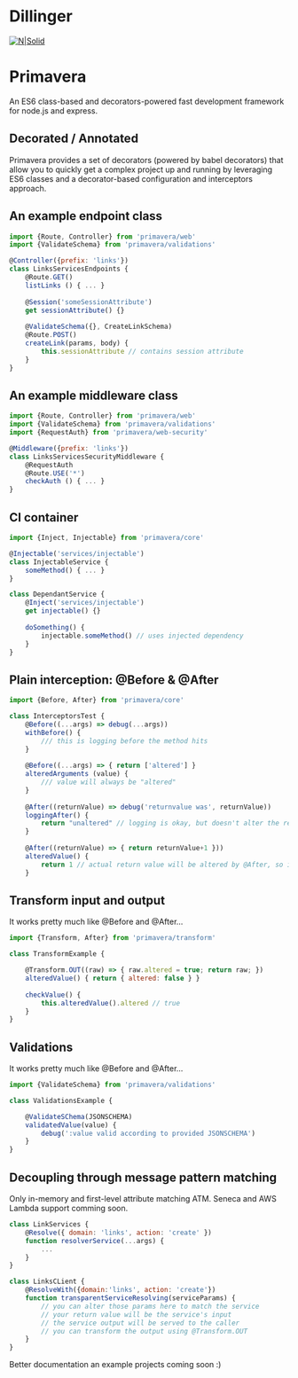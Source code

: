 # Dillinger

[![N|Solid](http://synergicsource.com/wp-content/uploads/2016/05/logo-small-dark.png)](http://synergicsource.com)

# Primavera
An ES6 class-based and decorators-powered fast development framework for node.js and express.

## Decorated / Annotated
Primavera provides a set of decorators (powered by babel decorators) that allow you to quickly get a complex project
up and running by leveraging ES6 classes and a decorator-based configuration and interceptors approach.

## An example endpoint class
```javascript
import {Route, Controller} from 'primavera/web'
import {ValidateSchema} from 'primavera/validations'

@Controller({prefix: 'links'})
class LinksServicesEndpoints {
    @Route.GET()
    listLinks () { ... }
    
    @Session('someSessionAttribute')
    get sessionAttribute() {}
    
    @ValidateSchema({}, CreateLinkSchema)
    @Route.POST()
    createLink(params, body) { 
        this.sessionAttribute // contains session attribute
    }
}
```


## An example middleware class
```javascript
import {Route, Controller} from 'primavera/web'
import {ValidateSchema} from 'primavera/validations'
import {RequestAuth} from 'primavera/web-security'

@Middleware({prefix: 'links'})
class LinksServicesSecurityMiddleware {
    @RequestAuth
    @Route.USE('*')
    checkAuth () { ... }
}
```

## CI container
```javascript
import {Inject, Injectable} from 'primavera/core'

@Injectable('services/injectable')
class InjectableService {
    someMethod() { ... }
}

class DependantService {
    @Inject('services/injectable')
    get injectable() {}
    
    doSomething() {
        injectable.someMethod() // uses injected dependency
    }
}
```

## Plain interception: @Before & @After
```javascript
import {Before, After} from 'primavera/core'

class InterceptorsTest {
    @Before((...args) => debug(...args))
    withBefore() {
        /// this is logging before the method hits
    }
    
    @Before((...args) => { return ['altered'] }
    alteredArguments (value) {
        /// value will always be "altered"
    }
    
    @After((returnValue) => debug('returnvalue was', returnValue))
    loggingAfter() {
        return "unaltered" // logging is okay, but doesn't alter the return value
    }
    
    @After((returnValue) => { return returnValue+1 }))
    alteredValue() {
        return 1 // actual return value will be altered by @After, so it will be 2
    }
```

## Transform input and output
It works pretty much like @Before and @After...
```javascript
import {Transform, After} from 'primavera/transform'

class TransformExample {

    @Transform.OUT((raw) => { raw.altered = true; return raw; })
    alteredValue() { return { altered: false } }
    
    checkValue() {
        this.alteredValue().altered // true
    }
}
```

## Validations
It works pretty much like @Before and @After...
```javascript
import {ValidateSchema} from 'primavera/validations'

class ValidationsExample {

    @ValidateSChema(JSONSCHEMA)
    validatedValue(value) { 
        debug(':value valid according to provided JSONSCHEMA')
    }
}
```

## Decoupling through message pattern matching
Only in-memory and first-level attribute matching ATM.
Seneca and AWS Lambda support comming soon.
```javascript
class LinkServices {
    @Resolve({ domain: 'links', action: 'create' })
    function resolverService(...args) {
        ...
    }
}

class LinksCLient {
    @ResolveWith({domain:'links', action: 'create'})
    function transparentServiceResolving(serviceParams) { 
        // you can alter those params here to match the service
        // your return value will be the service's input
        // the service output will be served to the caller
        // you can transform the output using @Transform.OUT 
    }
}
```


Better documentation an example projects coming soon :)
